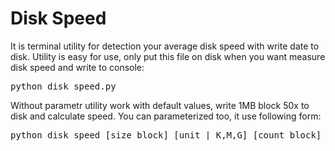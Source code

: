 <h1> Disk Speed </h1>
It is terminal utility for detection your average disk speed with write date to disk. 
Utility is easy for use, only put this file on disk when you want measure disk speed and write to console:
<pre>
python disk_speed.py
</pre>
Without parametr utility work with default values, write 1MB block 50x to disk and calculate speed. You can parameterized too,  it use following form:
<pre>
python disk_speed [size block] [unit | K,M,G] [count block]
</pre>
